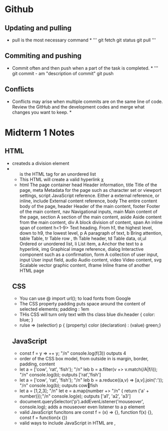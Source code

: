 # Github
## Updating and pulling
* pull is the most necessary command *
'''
git fetch
git status
git pull
'''
## Commiting and pushing
* Commit often and then push when a part of the task is completed. *
'''
git commit - am "description of commit"
git push

## Conflicts
* Conflicts may arise when multiple commits are on the same line of code. Review the GitHub and the development codes and merge what changes you want to keep. *

# Midterm 1 Notes
## HTML
* <div> createds a division element
* <ul> is the HTML tag for an unordered list
* This HTML will create a valid hyperlink <a href='https://c.com'>x</a>
* html	The page container
head	Header information, title	Title of the page, meta	Metadata for the page such as character set or viewport settings, script	JavaScript reference. Either a external reference, or inline, include	External content reference, body	The entire content body of the page, header	Header of the main content, footer	Footer of the main content, nav	Navigational inputs, main	Main content of the page, section	A section of the main content, aside	Aside content from the main content, div	A block division of content, span	An inline span of content h<1-9>	Text heading. From h1, the highest level, down to h9, the lowest level, p	A paragraph of text, b	Bring attention, table	Table, tr	Table row , th	Table header, td	Table data, ol,ul	Ordered or unordered list, li	List item, a	Anchor the text to a hyperlink, img	Graphical image reference, dialog	Interactive component such as a confirmation, form	A collection of user input, input	User input field, audio	Audio content, video	Video content, svg	Scalable vector graphic content, iframe	Inline frame of another HTML page
  
## CSS
* You can use @ import url(); to load fonts from Google
* The CSS property padding puts space around the content of selected elements; padding : 1em
* THis CSS will turn only text with ths class blue div.header { color: blue; }
* rulse => (selectior) p { (property) color (declaration) : (value) green;}  
  
## JavaScript
* const f = y => ++ y; "/n" console.log(f(3)) outputs 4
* order of the CSS box model, from outside in is margin, border, padding, content
* let a = ['cow', 'rat', 'fish'}; "/n" leb b = a.filter(v +> v.match(/A|f/i)); "/n" console.log(b); outputs ['rat','fish']
*  let a = ['cow', 'rat', 'fish'}; "/n" leb b = a.reduce((a,v) => [a,v].join(':')); "/n" console.log(b); outputs cow:rat:fish
* let a = [1,2,3]; "/n" let e = a.map(number +> "/n" { return ('a' + number)});"/n" console.log(e); outputs ['a1', 'a2', 'a3']
* document.querySelector('p').addEvenListener('mouseover', console.log); adds a mouseover even listener to a p element
* valid JavaScript funcitons are  const f = (x) => {}, function f(x) {}, const f = function(x {})
* valid ways to include JavaScript in HTML are <script>1+1</script>, <script src='main.js' />, <div onclick='1+1' />
* a valid javaScript object is { n:1 }
* const P = new Promis((resolve, reject) +> { setTimeout(() +> { console.log('taco')' resolve(true);} , 1000); }); console.log('burger'); p .then((result) +> console.log('shake')) .catch((e) => console.log('salad')) .finally(() => console.log('noodles)) console.log('fries'); outputs burger fries taco shake noodles
* const a = async function() { reutrn new Promis((resolve, reject) = { setTimeout(() => {console.log('D'); resolve(true)}, 10000);})} try{console.log('A;); await a(); console.log('B')} cathc(e) { console.log('C')'} outputs A D B
* call the JavaScript runtime's built in function console.log to output the string to the debugger console. 
* Variables are declared using either the let or const keyword. let allows you to change the value of the variable while const will cause an error if you attempt to change it.  
*  arrow functions inherit the this pointer from the scope of where it is created.
* JSON provides a simple, and yet effective way, to share and store data  
* You can convert JSON to, and from, JavaScript using the JSON.parse and JSON.stringify functions.  
* Any function that returns an object is considered a constructor and can be invoked with the new operator.  
  
## Other
* * the DOM textContent propery sets the child text for the an element
* valid JSON is {"x":3}
* The console command to make script executable is chmod +x deploy.sh
* A DNS subdomain is 260.cs.byu.edu
* To point another DNS record use the CNAME DNS record type
* PEM stands for Privacy Enhanced Mail and are a type of Publik Key Infrastructure file used for keys and certificates. Helps for Security
* Domain name([subdomain.]*root(secondary.top)
* ability to route requests is called a gateway, or reverse proxy, and allows you to expose multiple web services (i.e. your project services) as a single external web service (i.e. Caddy).  

